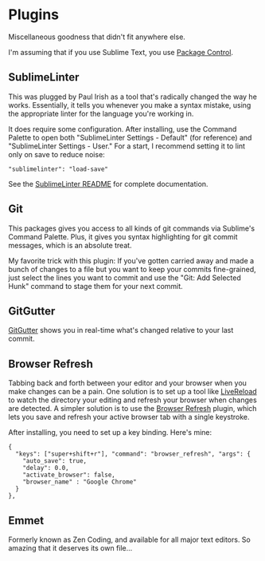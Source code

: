 # Plugins

Miscellaneous goodness that didn't fit anywhere else.

I'm assuming that if you use Sublime Text, you use
[Package Control](http://wbond.net/sublime_packages/package_control).

## SublimeLinter

This was plugged by Paul Irish as a tool that's radically changed the way he
works. Essentially, it tells you whenever you make a syntax mistake, using the
appropriate linter for the language you're working in.

It does require some configuration. After installing, use the Command Palette
to open both "SublimeLinter Settings - Default" (for reference) and
"SublimeLinter Settings - User." For a start, I recommend setting it to lint
only on save to reduce noise:

    "sublimelinter": "load-save"

See the [SublimeLinter README](https://github.com/SublimeLinter/SublimeLinter)
for complete documentation.

## Git

This packages gives you access to all kinds of git commands via Sublime's
Command Palette. Plus, it gives you syntax highlighting for git commit messages,
which is an absolute treat.

My favorite trick with this plugin: If you've gotten carried away and made a
bunch of changes to a file but you want to keep your commits fine-grained, just
select the lines you want to commit and use the "Git: Add Selected Hunk"
command to stage them for your next commit.

## GitGutter

[GitGutter](https://github.com/jisaacks/GitGutter) shows you in real-time what's
changed relative to your last commit.

## Browser Refresh

Tabbing back and forth between your editor and your browser when you make
changes can be a pain. One solution is to set up a tool like
[LiveReload](http://livereload.com/) to watch the directory your editing and
refresh your browser when changes are detected. A simpler solution is to
use the [Browser Refresh](https://github.com/gcollazo/BrowserRefresh-Sublime)
plugin, which lets you save and refresh your active browser tab with a single
keystroke.

After installing, you need to set up a key binding. Here's mine:

    {
      "keys": ["super+shift+r"], "command": "browser_refresh", "args": {
        "auto_save": true,
        "delay": 0.0,
        "activate_browser": false,
        "browser_name" : "Google Chrome"
      }
    },

## Emmet

Formerly known as Zen Coding, and available for all major text editors. So
amazing that it deserves its own file...
